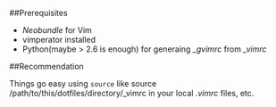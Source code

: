 ##Prerequisites

* *Neobundle* for Vim
* vimperator installed
* Python(maybe > 2.6 is enough) for generaing *_gvimrc* from *_vimrc*

##Recommendation

Things go easy using `source` like
    source /path/to/this/dotfiles/directory/_vimrc
in your local *.vimrc* files, etc.
